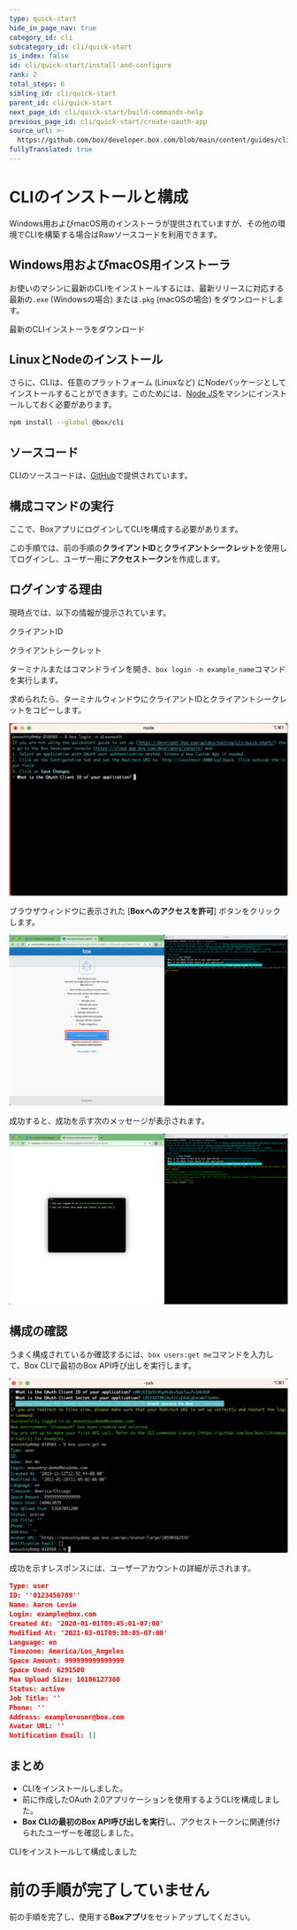 ```yaml
---
type: quick-start
hide_in_page_nav: true
category_id: cli
subcategory_id: cli/quick-start
is_index: false
id: cli/quick-start/install-and-configure
rank: 2
total_steps: 6
sibling_id: cli/quick-start
parent_id: cli/quick-start
next_page_id: cli/quick-start/build-commands-help
previous_page_id: cli/quick-start/create-oauth-app
source_url: >-
  https://github.com/box/developer.box.com/blob/main/content/guides/cli/quick-start/2-install-and-configure.md
fullyTranslated: true
---
```

# CLIのインストールと構成

<Choice option="cli.app_type" value="create_new,use_existing,clicked" color="none">

Windows用およびmacOS用のインストーラが提供されていますが、その他の環境でCLIを構築する場合はRawソースコードを利用できます。

## Windows用およびmacOS用インストーラ

お使いのマシンに最新のCLIをインストールするには、最新リリースに対応する最新の`.exe` (Windowsの場合) または`.pkg` (macOSの場合) をダウンロードします。

<CTA to="https://github.com/box/boxcli/releases">

最新のCLIインストーラをダウンロード

</CTA>

## LinuxとNodeのインストール

さらに、CLIは、任意のプラットフォーム (Linuxなど) にNodeパッケージとしてインストールすることができます。このためには、[Node JS](https://nodejs.org/)をマシンにインストールしておく必要があります。

```bash
npm install --global @box/cli

```

## ソースコード

CLIのソースコードは、[GitHub][cli]で提供されています。

## 構成コマンドの実行

ここで、BoxアプリにログインしてCLIを構成する必要があります。

この手順では、前の手順の**クライアントID**と**クライアントシークレット**を使用してログインし、ユーザー用に**アクセストークン**を作成します。

## ログインする理由

現時点では、以下の情報が提示されています。

<Store disabled inline id="cli_credentials.client_id">

クライアントID

</Store>

<Store disabled inline obscured id="cli_credentials.client_secret">

クライアントシークレット

</Store>

<!-- markdownlint-disable line-length -->

<!--alex ignore execute-->

ターミナルまたはコマンドラインを開き、`box login -n example_name`コマンドを実行します。

求められたら、ターミナルウィンドウにクライアントIDとクライアントシークレットをコピーします。

<!-- markdownlint-enable line-length -->

<ImageFrame center>

![CLIログイン](../images/cli-login.png)

</ImageFrame>

ブラウザウィンドウに表示された \[**Boxへのアクセスを許可**] ボタンをクリックします。

<ImageFrame center>

![CLIにアクセスを許可](../images/cli-grant-access.png)

</ImageFrame>

成功すると、成功を示す次のメッセージが表示されます。

<ImageFrame center>

![CLI環境の設定](../images/cli-env-setup.png)

</ImageFrame>

## 構成の確認

うまく構成されているか確認するには、`box users:get me`コマンドを入力して、Box CLIで最初のBox API呼び出しを実行します。

<ImageFrame center>

![CLIのユーザー呼び出し](../images/cli-first-call.png)

</ImageFrame>

成功を示すレスポンスには、ユーザーアカウントの詳細が示されます。

```json
Type: user
ID: ''0123456789''
Name: Aaron Levie
Login: example@box.com
Created At: '2020-01-01T09:45:01-07:00'
Modified At: '2021-03-01T09:30:05-07:00'
Language: en
Timezone: America/Los_Angeles
Space Amount: 999999999999999
Space Used: 6291500
Max Upload Size: 16106127360
Status: active
Job Title: ''
Phone: ''
Address: example+user@box.com
Avatar URL: ''
Notification Email: []

```

## まとめ

* CLIをインストールしました。
* 前に作成したOAuth 2.0アプリケーションを使用するようCLIを構成しました。
* **Box CLIの最初のBox API呼び出しを実行**し、アクセストークンに関連付けられたユーザーを確認しました。

<Next>

CLIをインストールして構成しました

</Next>

</Choice>

<Choice option="cli.app_type" unset color="none">

<Message danger>

# 前の手順が完了していません

前の手順を完了し、使用する**Boxアプリ**をセットアップしてください。

</Message>

</Choice>

[cli]: https://github.com/box/boxcli

[auth]: g://authentication/jwt/without-sdk/

[sa]: g://getting-started/user-types/service-account/

[at]: g://authentication/tokens/

[dc]: https://app.box.com/developers/console
